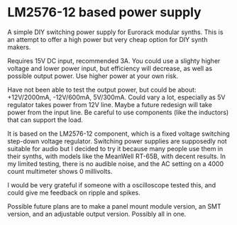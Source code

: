 # LM2576-12 based power supply

A simple DIY switching power supply for Eurorack modular synths. This is an attempt to offer a high power but very cheap option for DIY synth makers.

Requires 15V DC input, recommended 3A. You could use a slighty higher voltage and lower power input, but efficiency will decrease, as well as possible output power. Use higher power at your own risk.

Have not been able to test the output power, but could be about: +12V/2000mA, -12V/600mA, 5V/300mA. Could vary a lot, especially as 5V regulator takes power from 12V line. Maybe a future redesign will take power from the input line. Be careful to use components (like the inductors) that can support the load.

It is based on the LM2576-12 component, which is a fixed voltage switching step-down voltage regulator. Switching power supplies are supposedly not suitable for audio but I decided to try it because many people use them in their synths, with models like the MeanWell RT-65B, with decent results. In my limited testing, there is no audible noise, and the AC setting on a 4000 count multimeter shows 0 millivolts.

I would be very grateful if someone with a oscilloscope tested this, and could give me feedback on ripple and spikes.

Possible future plans are to make a panel mount module version, an SMT version, and an adjustable output version. Possibly all in one.
